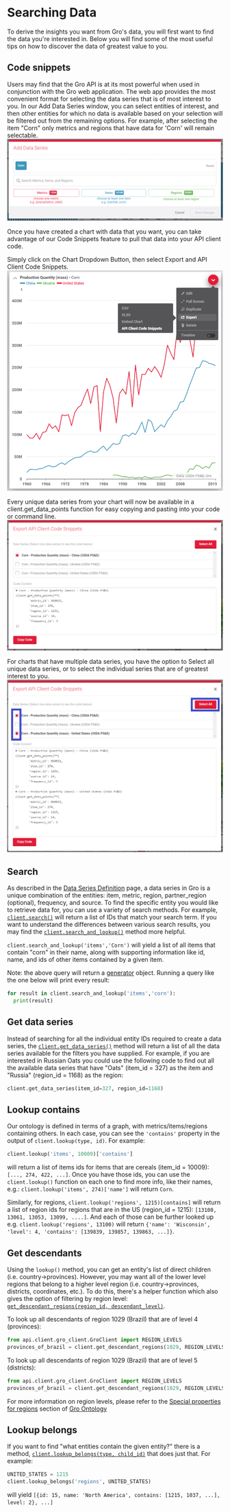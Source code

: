 # Searching Data
To derive the insights you want from Gro's data, you will first want to find the data you're interested in. Below you will find some of the most useful tips on how to discover the data of greatest value to you.

## Code snippets
Users may find that the Gro API is at its most powerful when used in conjunction with the Gro web application. The web app provides the most convenient format for selecting the data series that is of most interest to you. In our Add Data Series window, you can select entities of interest, and then other entities for which no data is available based on your selection will be filtered out from the remaining options. For example, after selecting the item "Corn" only metrics and regions that have data for 'Corn' will remain selectable.
![add-data-series-example.png](./_images/add-data-series-example.PNG)

Once you have created a chart with data that you want, you can take advantage of our Code Snippets feature to pull that data into your API client code.

Simply click on the Chart Dropdown Button, then select Export and API Client Code Snippets. 
![code-snippet-dropdown.png](./_images/code-snippet-dropdown.PNG)

Every unique data series from your chart will now be available in a client.get_data_points function for easy copying and pasting into your code or command line.
![code-snippet-copy-code.png](./_images/code-snippet-copy-code.PNG)

For charts that have multiple data series, you have the option to Select all unique data series, or to select the individual series that are of greatest interest to you. 
![code-snippet-select-all.png](./_images/code-snippet-select-all.PNG)

## Search
As described in the [Data Series Definition](./data-series-definition.md) page, a data series in Gro is a unique combination of the entities: item, metric, region, partner_region (optional), frequency, and source. To find the specific entity you would like to retrieve data for, you can use a variety of search methods. For example, [`client.search()`](./api#api.client.gro_client.GroClient.search) will return a list of IDs that match your search term. If you want to understand the differences between various search results, you may find the [`client.search_and_lookup()`](./api#api.client.gro_client.GroClient.search_and_lookup) method more helpful.

`client.search_and_lookup('items','Corn')` will yield a list of all items that contain "corn" in their name, along with supporting information like id, name, and ids of other items contained by a given item.

Note: the above query will return a [generator](https://wiki.python.org/moin/Generators) object. Running a query like the one below will print every result: 
```py
for result in client.search_and_lookup('items','corn'): 
  print(result)
```

## Get data series
Instead of searching for all the individual entity IDs required to create a data series, the [`client.get_data_series()`](./api#api.client.gro_client.GroClient.get_data_series) method will return a list of all the data series available for the filters you have supplied. For example, if you are interested in Russian Oats you could use the following code to find out all the available data series that have "Oats" (item_id = 327) as the item and "Russia" (region_id = 1168) as the region:

```py
client.get_data_series(item_id=327, region_id=1168)
```

## Lookup contains
Our ontology is defined in terms of a graph, with metrics/items/regions containing others. In each case, you can see the `'contains'` property in the output of `client.lookup(type, id)`. For example:

```py
client.lookup('items', 10009)['contains'] 
```

will return a list of items ids for items that are cereals (item_id = 10009): `[..., 274, 422, ...]`. Once you have those ids, you can use the `client.lookup()` function on each one to find more info, like their names, e.g.: `client.lookup('items', 274)['name']` will return `Corn`.

Similarly, for regions, `client.lookup('regions', 1215)[contains]` will return a list of region ids for regions that are in the US (region_id = 1215): `[13100, 13061, 13053, 13099, ....]`. And each of those can be further looked up e.g. `client.lookup('regions', 13100)` will return `{'name': 'Wisconsin', 'level': 4, 'contains': [139839, 139857, 139863, ...]}`.

## Get descendants
Using the `lookup()` method, you can get an entity's list of direct children (i.e. country->provinces). However, you may want all of the lower level regions that belong to a higher level region (i.e. country->provinces, districts, coordinates, etc.). To do this, there's a helper function which also gives the option of filtering by region level: [`get_descendant_regions(region_id, descendant_level)`](./api#api.client.gro_client.GroClient.get_descendant_regions).

To look up all descendants of region 1029 (Brazil) that are of level 4 (provinces):
```py
from api.client.gro_client.GroClient import REGION_LEVELS
provinces_of_brazil = client.get_descendant_regions(1029, REGION_LEVELS['province'])
```
To look up all descendants of region 1029 (Brazil) that are of level 5 (districts): 

```py
from api.client.gro_client.GroClient import REGION_LEVELS
provinces_of_brazil = client.get_descendant_regions(1029, REGION_LEVELS['district'])
```
For more information on region levels, please refer to the [Special properties for regions](./gro-ontology#special-properties-for-regions) section of [Gro Ontology](./gro-ontology.html)

## Lookup belongs
If you want to find "what entities contain the given entity?" there is a method, [`client.lookup_belongs(type, child_id)`](./api#api.client.gro_client.GroClient.lookup_belongs) that does just that. For example:

```py
UNITED_STATES = 1215
client.lookup_belongs('regions', UNITED_STATES)
```
will yield `[{id: 15, name: 'North America', contains: [1215, 1037, ...], level: 2}, ...]`
